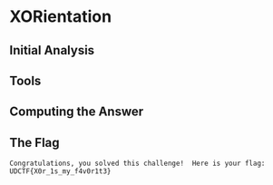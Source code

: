 # XORientation


## Initial Analysis 



## Tools 



## Computing the Answer 



## The Flag 
```ObjectScript
Congratulations, you solved this challenge!  Here is your flag: UDCTF{X0r_1s_my_f4v0r1t3}
```
